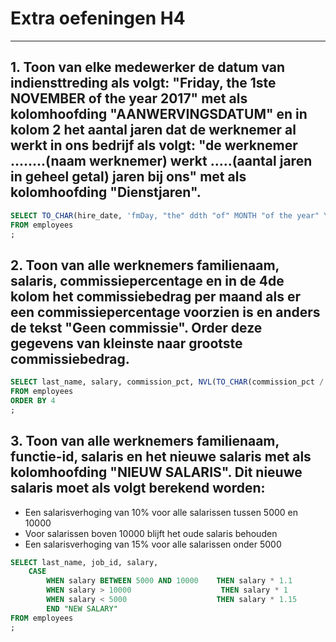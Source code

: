 # Extra oefeningen H4

--------------------------------------------------------------------------------

## 1\. Toon van elke medewerker de datum van indiensttreding als volgt: "Friday, the 1ste NOVEMBER of the year 2017" met als kolomhoofding "AANWERVINGSDATUM" en in kolom 2 het aantal jaren dat de werknemer al werkt in ons bedrijf als volgt: "de werknemer ........(naam werknemer) werkt .....(aantal jaren in geheel getal) jaren bij ons" met als kolomhoofding "Dienstjaren".

```sql
SELECT TO_CHAR(hire_date, 'fmDay, "the" ddth "of" MONTH "of the year" YYYY') "HIREDATE", 'De werknemer ' || last_name || ' werkt ' || MOD(TRUNC(MONTHS_BETWEEN(sysdate, hire_date)), 12) || ' jaren bij ons.' "DIENSTJAREN"
FROM employees
;
```

## 2\. Toon van alle werknemers familienaam, salaris, commissiepercentage en in de 4de kolom het commissiebedrag per maand als er een commissiepercentage voorzien is en anders de tekst "Geen commissie". Order deze gegevens van kleinste naar grootste commissiebedrag.

```sql
SELECT last_name, salary, commission_pct, NVL(TO_CHAR(commission_pct / 12), 'Geen commissie') "COMMISSION PER MONTH"
FROM employees
ORDER BY 4
;
```

## 3\. Toon van alle werknemers familienaam, functie-id, salaris en het nieuwe salaris met als kolomhoofding "NIEUW SALARIS". Dit nieuwe salaris moet als volgt berekend worden:

- Een salarisverhoging van 10% voor alle salarissen tussen 5000 en 10000
- Voor salarissen boven 10000 blijft het oude salaris behouden
- Een salarisverhoging van 15% voor alle salarissen onder 5000

```sql
SELECT last_name, job_id, salary,
    CASE
        WHEN salary BETWEEN 5000 AND 10000    THEN salary * 1.1
        WHEN salary > 10000                    THEN salary * 1
        WHEN salary < 5000                    THEN salary * 1.15
        END "NEW SALARY"
FROM employees
;
```
